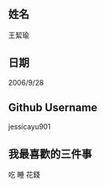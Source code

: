 
姓名
----
王絜瑜

日期
----
2006/9/28

Github Username
---------------
jessicayu901

我最喜歡的三件事
---------------
吃 睡 花錢